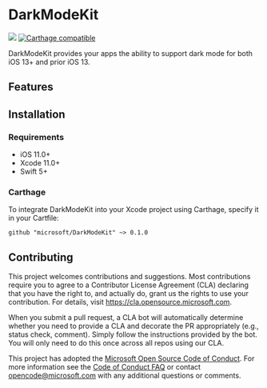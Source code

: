 # DarkModeKit

![](https://github.com/microsoft/DarkModeKit/workflows/CI/badge.svg)
[![Carthage compatible](https://img.shields.io/badge/Carthage-compatible-4BC51D.svg?style=flat)](https://github.com/Carthage/Carthage)

DarkModeKit provides your apps the ability to support dark mode for both iOS 13+ and prior iOS 13.

## Features

## Installation

### Requirements

- iOS 11.0+
- Xcode 11.0+
- Swift 5+

### Carthage

To integrate DarkModeKit into your Xcode project using Carthage, specify it in your Cartfile:

```
github "microsoft/DarkModeKit" ~> 0.1.0
```

## Contributing

This project welcomes contributions and suggestions.  Most contributions require you to agree to a
Contributor License Agreement (CLA) declaring that you have the right to, and actually do, grant us
the rights to use your contribution. For details, visit https://cla.opensource.microsoft.com.

When you submit a pull request, a CLA bot will automatically determine whether you need to provide
a CLA and decorate the PR appropriately (e.g., status check, comment). Simply follow the instructions
provided by the bot. You will only need to do this once across all repos using our CLA.

This project has adopted the [Microsoft Open Source Code of Conduct](https://opensource.microsoft.com/codeofconduct/).
For more information see the [Code of Conduct FAQ](https://opensource.microsoft.com/codeofconduct/faq/) or
contact [opencode@microsoft.com](mailto:opencode@microsoft.com) with any additional questions or comments.
